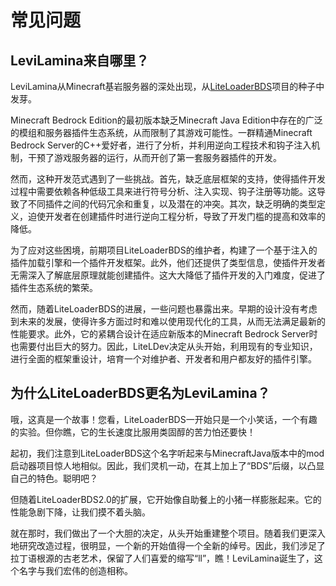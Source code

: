 # 常见问题

## LeviLamina来自哪里？

LeviLamina从Minecraft基岩服务器的深处出现，从[LiteLoaderBDS](https://github.com/LiteLDev/LiteLoaderBDSv2)项目的种子中发芽。

Minecraft Bedrock Edition的最初版本缺乏Minecraft Java Edition中存在的广泛的模组和服务器插件生态系统，从而限制了其游戏可能性。一群精通Minecraft Bedrock Server的C++爱好者，进行了分析，并利用逆向工程技术和钩子注入机制，干预了游戏服务器的运行，从而开创了第一套服务器插件的开发。

然而，这种开发范式遇到了一些挑战。首先，缺乏底层框架的支持，使得插件开发过程中需要依赖各种低级工具来进行符号分析、注入实现、钩子注册等功能。这导致了不同插件之间的代码冗余和重复，以及潜在的冲突。其次，缺乏明确的类型定义，迫使开发者在创建插件时进行逆向工程分析，导致了开发门槛的提高和效率的降低。

为了应对这些困境，前期项目LiteLoaderBDS的维护者，构建了一个基于注入的插件加载引擎和一个插件开发框架。此外，他们还提供了类型信息，使插件开发者无需深入了解底层原理就能创建插件。这大大降低了插件开发的入门难度，促进了插件生态系统的繁荣。

然而，随着LiteLoaderBDS的进展，一些问题也暴露出来。早期的设计没有考虑到未来的发展，使得许多方面过时和难以使用现代化的工具，从而无法满足最新的性能要求。此外，它的紧耦合设计在适应新版本的Minecraft Bedrock Server时也需要付出巨大的努力。因此，LiteLDev决定从头开始，利用现有的专业知识，进行全面的框架重设计，培育一个对维护者、开发者和用户都友好的插件引擎。

## 为什么LiteLoaderBDS更名为LeviLamina？

哦，这真是一个故事！您看，LiteLoaderBDS一开始只是一个小笑话，一个有趣的实验。但你瞧，它的生长速度比服用类固醇的苦力怕还要快！

起初，我们注意到LiteLoaderBDS这个名字听起来与MinecraftJava版本中的mod启动器项目惊人地相似。因此，我们灵机一动，在其上加上了“BDS”后缀，以凸显自己的特色。聪明吧？

但随着LiteLoaderBDS2.0的扩展，它开始像自助餐上的小猪一样膨胀起来。它的性能急剧下降，让我们摸不着头脑。

就在那时，我们做出了一个大胆的决定，从头开始重建整个项目。随着我们更深入地研究改造过程，很明显，一个新的开始值得一个全新的绰号。因此，我们涉足了拉丁语根源的古老艺术，保留了人们喜爱的缩写“ll”，瞧！LeviLamina诞生了，这个名字与我们宏伟的创造相称。
